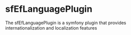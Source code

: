sfEfLanguagePlugin
==================

The sfEfLanguagePlugin is a symfony plugin that provides internationalization and localization features
